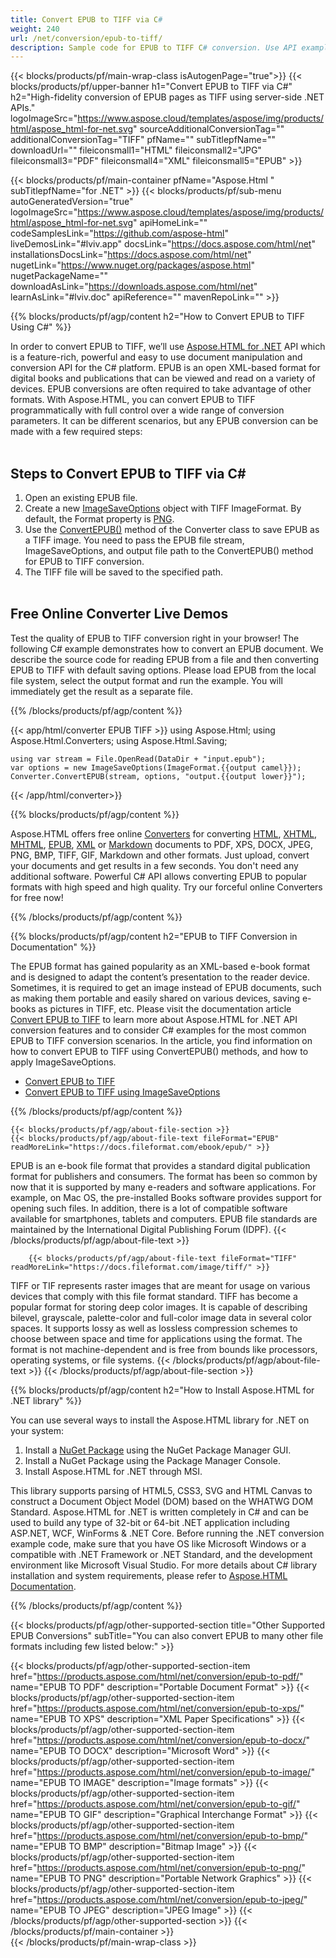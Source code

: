 ```yaml
---
title: Convert EPUB to TIFF via C# 
weight: 240
url: /net/conversion/epub-to-tiff/ 
description: Sample code for EPUB to TIFF C# conversion. Use API example code for batch EPUB files to TIFF conversion within VB.NET, Asp.NET or any .NET based application.
---
```


{{< blocks/products/pf/main-wrap-class isAutogenPage="true">}}
{{< blocks/products/pf/upper-banner h1="Convert EPUB to TIFF via C#" h2="High-fidelity conversion of EPUB pages as TIFF using server-side .NET APIs." logoImageSrc="https://www.aspose.cloud/templates/aspose/img/products/html/aspose_html-for-net.svg" sourceAdditionalConversionTag="" additionalConversionTag="TIFF" pfName="" subTitlepfName="" downloadUrl="" fileiconsmall1="HTML" fileiconsmall2="JPG" fileiconsmall3="PDF" fileiconsmall4="XML" fileiconsmall5="EPUB" >}}

{{< blocks/products/pf/main-container pfName="Aspose.Html " subTitlepfName="for .NET" >}}
{{< blocks/products/pf/sub-menu autoGeneratedVersion="true" logoImageSrc="https://www.aspose.cloud/templates/aspose/img/products/html/aspose_html-for-net.svg" apiHomeLink="" codeSamplesLink="https://github.com/aspose-html" liveDemosLink="#lviv.app" docsLink="https://docs.aspose.com/html/net" installationsDocsLink="https://docs.aspose.com/html/net" nugetLink="https://www.nuget.org/packages/aspose.html" nugetPackageName="" downloadAsLink="https://downloads.aspose.com/html/net" learnAsLink="#lviv.doc" apiReference="" mavenRepoLink="" >}}

{{% blocks/products/pf/agp/content h2="How to Convert EPUB to TIFF Using C#" %}}

In order to convert EPUB to TIFF, we’ll use [Aspose.HTML for .NET](https://products.aspose.com/html/net/) API which is a feature-rich, powerful and easy to use document manipulation and conversion API for the C# platform. EPUB is an open XML-based format for digital books and publications that can be viewed and read on a variety of devices. EPUB conversions are often required to take advantage of other formats. With Aspose.HTML, you can convert EPUB to TIFF programmatically with full control over a wide range of conversion parameters. It can be different scenarios, but any EPUB conversion can be made with a few required steps:</br></br>

<h2> Steps to Convert EPUB to TIFF via C# </h2>

1.  Open an existing EPUB file.
1.  Create a new [ImageSaveOptions](https://apireference.aspose.com/html/net/aspose.html.saving/imagesaveoptions) object with TIFF ImageFormat. By default, the Format property is [PNG](https://apireference.aspose.com/html/net/aspose.html.rendering.image/imageformat).
1.  Use the [ConvertEPUB()](https://apireference.aspose.com/html/net/aspose.html.converters.converter/convertepub/methods/27) method of the Converter class to save EPUB as a TIFF image. You need to pass the EPUB file stream, ImageSaveOptions, and output file path to the ConvertEPUB() method for EPUB to TIFF conversion.
1.  The TIFF file will be saved to the specified path.</br></br>

<a id=lviv.app />
<h2> Free Online Converter Live Demos </h2>
<p> Test the quality of EPUB to TIFF conversion right in your browser! The following C# example demonstrates how to convert an EPUB document. We describe the source code for reading EPUB from a file and then converting EPUB to TIFF with default saving options. Please load EPUB from the local file system, select the output format and run the example. You will immediately get the result as a separate file.</p>
{{% /blocks/products/pf/agp/content %}}

{{< app/html/converter EPUB TIFF >}}
using Aspose.Html;
using Aspose.Html.Converters;
using Aspose.Html.Saving;

    using var stream = File.OpenRead(DataDir + "input.epub");
    var options = new ImageSaveOptions(ImageFormat.{{output camel}});
    Converter.ConvertEPUB(stream, options, "output.{{output lower}}");   
{{< /app/html/converter>}}

{{% blocks/products/pf/agp/content  %}}
<p>Aspose.HTML offers free online <a href="https://products.aspose.app/html/conversion" target="_blank">Converters</a> for converting <a href="https://products.aspose.app/html/conversion/html" target="_blank">HTML</a>, <a href="https://products.aspose.app/html/conversion/xhtml" target="_blank">XHTML</a>, <a href="https://products.aspose.app/html/conversion/mhtml" target="_blank">MHTML</a>, <a href="https://products.aspose.app/html/conversion/epub" target="_blank">EPUB</a>, <a href="https://products.aspose.app/html/conversion/xml" target="_blank">XML</a> or <a href="https://products.aspose.app/html/conversion/md" target="_blank">Markdown</a> documents to PDF, XPS, DOCX, JPEG, PNG, BMP, TIFF, GIF, Markdown and other formats. Just upload, convert your documents and get results in a few seconds. You don't need any additional software. Powerful C# API allows converting EPUB to popular formats with high speed and high quality. Try our forceful online Converters for free now!</p>

{{% /blocks/products/pf/agp/content  %}}

<a id=lviv.doc />
{{% blocks/products/pf/agp/content h2="EPUB to TIFF Conversion in Documentation" %}}

The EPUB format has gained popularity as an XML-based e-book format and is designed to adapt the content’s presentation to the reader device. Sometimes, it is required to get an image instead of EPUB documents, such as making them portable and easily shared on various devices, saving e-books as pictures in TIFF, etc. Please visit the documentation article [Convert EPUB to TIFF](https://docs.aspose.com/html/net/converting-between-formats/epub-to-tiff/) to learn more about Aspose.HTML for .NET API conversion features and to consider C# examples for the most common EPUB to TIFF conversion scenarios. In the article, you find information on how to convert EPUB to TIFF using ConvertEPUB() methods, and how to apply ImageSaveOptions.
<div>
	<ul>
		<li><a href="https://docs.aspose.com/html/net/converting-between-formats/epub-to-tiff/#convert-epub-to-tiff" target="_blank">Convert EPUB to TIFF</a></li>
		<li><a href="https://docs.aspose.com/html/net/converting-between-formats/epub-to-tiff/#convert-epub-to-tiff-using-imagesaveoptions" target="_blank">Convert EPUB to TIFF using ImageSaveOptions</a></li>			
	</ul>		
</div>
{{% /blocks/products/pf/agp/content %}}   
	
<!-- aboutfile Starts -->
	
    {{< blocks/products/pf/agp/about-file-section >}}     
    {{< blocks/products/pf/agp/about-file-text fileFormat="EPUB" readMoreLink="https://docs.fileformat.com/ebook/epub/" >}}
EPUB is an e-book file format that provides a standard digital publication format for publishers and consumers. The format has been so common by now that it is supported by many e-readers and software applications. For example, on Mac OS, the pre-installed Books software provides support for opening such files. In addition, there is a lot of compatible software available for smartphones, tablets and computers. EPUB file standards are maintained by the International Digital Publishing Forum (IDPF).
    {{< /blocks/products/pf/agp/about-file-text >}}
    
        {{< blocks/products/pf/agp/about-file-text fileFormat="TIFF" readMoreLink="https://docs.fileformat.com/image/tiff/" >}}
TIFF or TIF represents raster images that are meant for usage on various devices that comply with this file format standard. TIFF has become a popular format for storing deep color images. It is capable of describing bilevel, grayscale, palette-color and full-color image data in several color spaces. It supports lossy as well as lossless compression schemes to choose between space and time for applications using the format. The format is not machine-dependent and is free from bounds like processors, operating systems, or file systems.
    {{< /blocks/products/pf/agp/about-file-text >}} 
	{{< /blocks/products/pf/agp/about-file-section >}}		

<!-- aboutfile Ends -->

{{% blocks/products/pf/agp/content h2="How to Install Aspose.HTML for .NET library" %}}

You can use several ways to install the Aspose.HTML library for .NET on your system:
1. Install a <a href="https://www.nuget.org/packages/aspose.html" target="_blank">NuGet Package</a> using the NuGet Package Manager GUI.
1. Install a NuGet Package using the Package Manager Console.
1. Install Aspose.HTML for .NET through MSI.</br>  

This library supports parsing of HTML5, CSS3, SVG and HTML Canvas to construct a Document Object Model (DOM) based on the WHATWG DOM Standard. Aspose.HTML for .NET is written completely in C# and can be used to build any type of 32-bit or 64-bit .NET application including ASP.NET, WCF, WinForms & .NET Core. Before running the .NET conversion example code, make sure that you have OS like Microsoft Windows or a compatible with .NET Framework or .NET Standard, and the development environment like Microsoft Visual Studio.
  For more details about C# library installation and system requirements, please refer to [Aspose.HTML Documentation](https://docs.aspose.com/html/net/getting-started/).

{{% /blocks/products/pf/agp/content  %}}

{{< blocks/products/pf/agp/other-supported-section title="Other Supported EPUB Conversions" subTitle="You can also convert EPUB to many other file formats including few listed below:" >}}

{{< blocks/products/pf/agp/other-supported-section-item href="https://products.aspose.com/html/net/conversion/epub-to-pdf/" name="EPUB TO PDF" description="Portable Document Format" >}}
{{< blocks/products/pf/agp/other-supported-section-item href="https://products.aspose.com/html/net/conversion/epub-to-xps/" name="EPUB TO XPS" description="XML Paper Specifications" >}}
{{< blocks/products/pf/agp/other-supported-section-item href="https://products.aspose.com/html/net/conversion/epub-to-docx/" name="EPUB TO DOCX" description="Microsoft Word" >}}
{{< blocks/products/pf/agp/other-supported-section-item href="https://products.aspose.com/html/net/conversion/epub-to-image/" name="EPUB TO IMAGE" description="Image formats" >}}
{{< blocks/products/pf/agp/other-supported-section-item href="https://products.aspose.com/html/net/conversion/epub-to-gif/" name="EPUB TO GIF" description="Graphical Interchange Format" >}}
{{< blocks/products/pf/agp/other-supported-section-item href="https://products.aspose.com/html/net/conversion/epub-to-bmp/" name="EPUB TO BMP" description="Bitmap Image" >}}
{{< blocks/products/pf/agp/other-supported-section-item href="https://products.aspose.com/html/net/conversion/epub-to-png/" name="EPUB TO PNG" description="Portable Network Graphics" >}}
{{< blocks/products/pf/agp/other-supported-section-item href="https://products.aspose.com/html/net/conversion/epub-to-jpeg/" name="EPUB TO JPEG" description="JPEG Image" >}}
{{< /blocks/products/pf/agp/other-supported-section >}}
{{< /blocks/products/pf/main-container >}}    
{{< /blocks/products/pf/main-wrap-class >}}